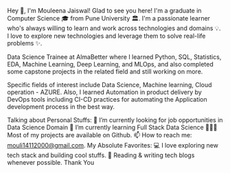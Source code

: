 Hey 👋, I'm Mouleena Jaiswal!
Glad to see you here!
I'm a graduate in Computer Science 🎓 from Pune University 🏛. I'm a passionate learner who's always willing to learn and work across technologies and domains 💡. I love to explore new technologies and leverage them to solve real-life problems ✨.

Data Science Trainee at AlmaBetter where I learned Python, SQL, Statistics, EDA, Machine Learning, Deep Learning, and MLOps, and also completed some capstone projects in the related field and still working on more.

Specific fields of interest include Data Science, Machine learning, Cloud operation - AZURE. Also, I learned Automation in product delivery by DevOps tools including CI-CD practices for automating the Application development process in the best way.

Talking about Personal Stuffs:
🔭   I’m currently looking for job opportunities in Data Science Domain
🌱   I’m currently learning Full Stack Data Science
👨🏻‍💻   Most of my projects are available on Github.
📫   How to reach me: mouli14112000@gmail.com.
My Absolute Favorites:
💻   I love exploring new tech stack and building cool stuffs.
📰   Reading & writing tech blogs whenever possible.
Thank You
